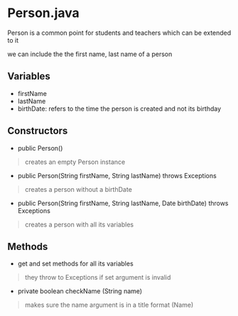 # **Person.java**

Person is a common point for students and teachers which can be extended to it

we can include the the first name, last name of a person


## **Variables**

* firstName
* lastName
* birthDate: refers to the time the person is created and not its birthday


## **Constructors**

* public Person()

> creates an empty Person instance

* public Person(String firstName, String lastName) throws Exceptions

> creates a person without a birthDate

* public Person(String firstName, String lastName, Date birthDate) throws Exceptions

> creates a person with all its variables



## **Methods**

 
* get and set methods for all its variables 

> they throw to Exceptions if set argument is invalid

* private boolean checkName (String name) 

> makes sure the name argument is in a title format (Name)
